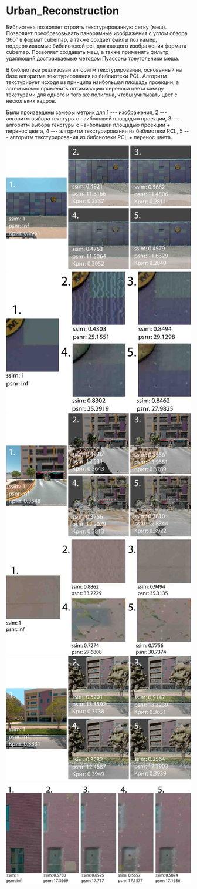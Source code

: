 # Urban_Reconstruction

Библиотека позволяет строить текстурированную сетку (меш). Позволяет преобразовывать панорамные изображения с углом обзора 360° в формат cubemap, а также создает файлы поз камер, поддерживаемые библиотекой pcl, для каждого изображения формата cubemap. Позволяет создавать меш, а также применять фильтр, удаляющий достраиваемые методом Пуассона треугольники меша.

В библиотеке реализован алгоритм текстурирования, основанный на базе алгоритма текстурирования из библиотеки PCL. Алгоритм текстурирует исходя из принципа наибольшая площадь проекции, а затем можно применить оптимизацию переноса цвета между текстурами для одного и того же полигона, чтобы учитывать цвет с нескольких кадров. 

Были произведены замеры метрик для 1 --- изображения, 2 --- алгоритм выбора текстуры с наибольшей площадью проекции, 3 --- алгоритм выбора текстуры с наибольшей площадью проекции + перенос цвета, 4 --- алгоритм текстурирования из библиотеки PCL, 5 --- алгоритм текстурирования из библиотеки PCL + перенос цвета.

<img src="img/lidar6_metrics_full_presa.jpg" alt="Сравнение мешей">
<img src="img/lidar6_metrics_presa.jpg" alt="Сравнение мешей">
<img src="img/lidar10_metrics_full_presa.jpg" alt="Сравнение мешей">
<img src="img/lidar10_metrics_presa.jpg" alt="Сравнение мешей">
<img src="img/lidar15_metrics_full_presa.jpg" alt="Сравнение мешей">
<img src="img/lidar15_metrics_presa.jpg" alt="Сравнение мешей">
